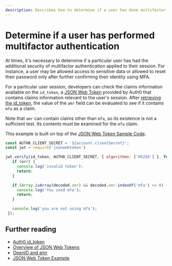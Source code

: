 ```yaml
---
description: Describes how to determine if a user has done multifactor authentication using their id_token and JWT
---
```

# Determine if a user has performed multifactor authentication

At times, it's necessary to determine if a particular user has had the additional security of multifactor authentication applied to their session. For instance, a user may be allowed access to sensitive data or allowed to reset their password only after further confirming their identity using MFA.

For a particular user session, developers can check the claims information available on the `id_token`, a [JSON Web Token](/jwt) provided by Auth0 that contains claims information relevant to the user's session. After [retrieving the id_token](/tokens/id_token), the value of the `amr` field can be evaluated to see if it contains `mfa` as a claim.

Note that `amr` can contain claims other than `mfa`, so its existence is not a sufficient test. Its contents must be examined for the `mfa` claim.

This example is built on top of the [JSON Web Token Sample Code](https://github.com/auth0/node-jsonwebtoken).

```js
const AUTH0_CLIENT_SECRET = '${account.clientSecret}';
const jwt = require('jsonwebtoken')

jwt.verify(id_token, AUTH0_CLIENT_SECRET, { algorithms: ['HS256'] }, function(err, decoded) {
   if (err) {
     console.log('invalid token');
     return;
   }

   if (Array.isArray(decoded.amr) && decoded.amr.indexOf('mfa') >= 0) {
     console.log('You used mfa');
     return;
   }

   console.log('you are not using mfa');
 });
```

## Further reading

* [Auth0 id_token](/tokens/id_token)
* [Overview of JSON Web Tokens](/jwt)
* [OpenID and amr](http://openid.net/specs/openid-connect-core-1_0.html)
* [JSON Web Token Example](https://github.com/auth0/node-jsonwebtoken)
